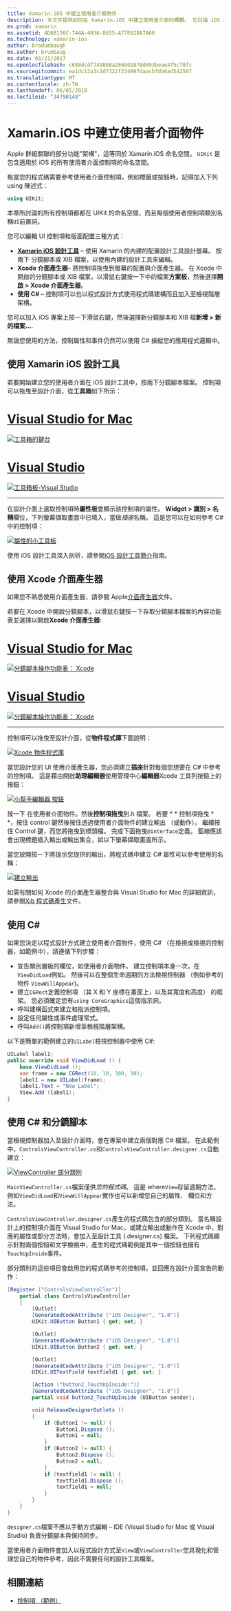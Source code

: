 ```yaml
---
title: Xamarin.iOS 中建立使用者介面物件
description: 本文件提供如何在 Xamarin.iOS 中建立使用者介面的概觀。 它討論 iOS 設計工具、 Xcode 介面產生器、 C# 中，以及分鏡腳本。
ms.prod: xamarin
ms.assetid: 4D6B136C-744A-4936-8655-A77E62BA7A60
ms.technology: xamarin-ios
author: bradumbaugh
ms.author: brumbaug
ms.date: 03/21/2017
ms.openlocfilehash: c688dcdf7498b0a2860d1878d893beae4f5cf8fc
ms.sourcegitcommit: ea1dc12a3c2d7322f234997daacbfdb6ad542507
ms.translationtype: MT
ms.contentlocale: zh-TW
ms.lasthandoff: 06/05/2018
ms.locfileid: "34790148"
---
```

# <a name="creating-user-interface-objects-in-xamarinios"></a>Xamarin.iOS 中建立使用者介面物件

Apple 群組關聯的部分功能"架構"，這等同於 Xamarin.iOS 命名空間。 `UIKit` 是包含適用於 iOS 的所有使用者介面控制項的命名空間。

每當您的程式碼需要參考使用者介面控制項，例如標籤或按鈕時，記得加入下列 using 陳述式：

```csharp
using UIKit;
```

本章所討論的所有控制項都都在 UIKit 的命名空間，而且每個使用者控制項類別名稱`UI`前置詞。

您可以編輯 UI 控制項和版面配置三種方式：

-  **[Xamarin iOS 設計工具](~/ios/user-interface/designer/index.md)** – 使用 Xamarin 的內建的配置設計工具設計螢幕。 按兩下 分鏡腳本或 XIB 檔案，以使用內建的設計工具來編輯。
-  **Xcode 介面產生器**– 將控制項拖曳到螢幕的配置與介面產生器。 在 Xcode 中開啟的分鏡腳本或 XIB 檔案，以滑鼠右鍵按一下中的檔案**方案板**，然後選擇**開啟 > Xcode 介面產生器**。
-  **使用 C#** – 控制項可以也以程式設計方式使用程式碼建構而且加入至檢視階層架構。

您可以加入 iOS 專案上按一下滑鼠右鍵，然後選擇新分鏡腳本和 XIB 檔**新增 > 新的檔案...**.

無論您使用的方法，控制屬性和事件仍然可以使用 C# 操縱您的應用程式邏輯中。

## <a name="using-xamarin-ios-designer"></a>使用 Xamarin iOS 設計工具

若要開始建立您的使用者介面在 iOS 設計工具中，按兩下分鏡腳本檔案。 控制項可以拖曳至設計介面，從**工具箱**如下所示：

# <a name="visual-studio-for-mactabvsmac"></a>[Visual Studio for Mac](#tab/vsmac)

 [![](creating-ui-objects-images/image2b.png "工具箱的鍵台")](creating-ui-objects-images/image2b.png#lightbox)
 
# <a name="visual-studiotabvswin"></a>[Visual Studio](#tab/vswin)

 [![](creating-ui-objects-images/image2b-vs.png "工具箱板-Visual Studio")](creating-ui-objects-images/image2b.png#lightbox)
 
-----

在設計介面上選取控制項時**屬性板**會顯示該控制項的屬性。 **Widget > 識別 > 名稱**欄位，下列螢幕擷取畫面中已填入，當做*插座*名稱。 這是您可以在如何參考 C# 中的控制項：

 [![](creating-ui-objects-images/image3b.png "屬性的小工具板")](creating-ui-objects-images/image3b.png#lightbox)

使用 iOS 設計工具深入剖析，請參閱[iOS 設計工具簡介](~/ios/user-interface/designer/introduction.md)指南。

## <a name="using-xcode-interface-builder"></a>使用 Xcode 介面產生器

如果您不熟悉使用介面產生器，請參閱 Apple[介面產生器](https://developer.apple.com/xcode/interface-builder/)文件。

若要在 Xcode 中開啟分鏡腳本，以滑鼠右鍵按一下存取分鏡腳本檔案的內容功能表並選擇以開啟**Xcode 介面產生器**:

# <a name="visual-studio-for-mactabvsmac"></a>[Visual Studio for Mac](#tab/vsmac)

 [![](creating-ui-objects-images/imagexcode.png "分鏡腳本操作功能表： Xcode")](creating-ui-objects-images/imagexcode.png#lightbox)
 
# <a name="visual-studiotabvswin"></a>[Visual Studio](#tab/vswin)

[![](creating-ui-objects-images/imagexcode-vs.png "分鏡腳本操作功能表： Xcode")](creating-ui-objects-images/imagexcode-vs.png#lightbox)

-----

控制項可以拖曳至設計介面，從**物件程式庫**下圖說明：

 [![](creating-ui-objects-images/image5a.png "Xcode 物件程式庫")](creating-ui-objects-images/image5a.png#lightbox)

當您設計您的 UI 使用介面產生器，您必須建立**插座**針對每個您想要在 C# 中參考的控制項。 這是藉由開啟**助理編輯器**使用管理中心**編輯器**Xcode 工具列按鈕上的按鈕：

 [![](creating-ui-objects-images/image6a.png "小幫手編輯器 按鈕")](creating-ui-objects-images/image6a.png#lightbox)

按一下 在使用者介面物件。然後**控制項拖曳**到.h 檔案。 若要 * * 控制項拖曳 * *，按住 control 鍵然後按住透過使用者介面物件的建立輸出 （或動作）。 繼續按住 Control 鍵，而您將拖曳到標頭檔。 完成下面拖曳`@interface`定義。 藍線應該會出現標題插入輸出或輸出集合，如以下螢幕擷取畫面所示。

當您放開按一下將提示您提供的輸出，將程式碼中建立 C# 屬性可以參考使用的名稱：

 [![](creating-ui-objects-images/image8a.png "建立輸出")](creating-ui-objects-images/image8a.png#lightbox)

如需有關如何 Xcode 的介面產生器整合與 Visual Studio for Mac 的詳細資訊，請參閱[Xib 程式碼產生](~/ios/internals/xib-code-generation.md#generated)文件。

##  <a name="using-c"></a>使用 C#

如果您決定以程式設計方式建立使用者介面物件，使用 C# （在檢視或檢視的控制器，如範例中），請遵循下列步驟：

-  宣告類別層級的欄位，如使用者介面物件。 建立控制項本身一次，在`ViewDidLoad`例如。 然後可以在整個生命週期的方法檢視控制器 （例如參考的物件
`ViewWillAppear`)。
-  建立`CGRect`定義控制項 （其 X 和 Y 座標在畫面上，以及其寬度和高度） 的框架。 您必須確定您有`using CoreGraphics`這個指示詞。
-  呼叫建構函式來建立和指派控制項。
-  設定任何屬性或事件處理常式。
-  呼叫`Add()`將控制項新增至檢視階層架構。

以下是簡單的範例建立的`UILabel`檢視控制器中使用 C#:

```csharp
UILabel label1;
public override void ViewDidLoad () {
    base.ViewDidLoad ();
    var frame = new CGRect(10, 10, 300, 30);
    label1 = new UILabel(frame);
    label1.Text = "New Label";
    View.Add (label1);
}
```

<a name="partial_classes" />

## <a name="using-c-and-storyboards"></a>使用 C# 和分鏡腳本

當檢視控制器加入至設計介面時，會在專案中建立兩個對應 C# 檔案。 在此範例中，`ControlsViewController.cs`和`ControlsViewController.designer.cs`自動建立：

 [![](creating-ui-objects-images/image9b.png "ViewController 部分類別")](creating-ui-objects-images/image9b.png#lightbox)

`MainViewController.cs`檔案僅供*您的程式碼*。 這是 where`View`存留週期方法，例如`ViewDidLoad`和`ViewWillAppear`實作也可以新增您自己的屬性、 欄位和方法。

`ControlsViewController.designer.cs`產生的程式碼包含的部分類別。 當名稱設計上的控制項介面在 Visual Studio for Mac，或建立輸出或動作在 Xcode 中，對應的屬性或部分方法時，會加入至設計工具 (.designer.cs) 檔案。 下列程式碼顯示針對兩個按鈕和文字檢視中，產生的程式碼範例是其中一個按鈕也擁有`TouchUpInside`事件。

部分類別的這些項目會啟用您的程式碼參考的控制項，並回應在設計介面宣告的動作：

```csharp
[Register ("ControlsViewController")]
    partial class ControlsViewController
    {
        [Outlet]
        [GeneratedCodeAttribute ("iOS Designer", "1.0")]
        UIKit.UIButton Button1 { get; set; }

        [Outlet]
        [GeneratedCodeAttribute ("iOS Designer", "1.0")]
        UIKit.UIButton Button2 { get; set; }

        [Outlet]
        [GeneratedCodeAttribute ("iOS Designer", "1.0")]
        UIKit.UITextField textfield1 { get; set; }

        [Action ("button2_TouchUpInside:")]
        [GeneratedCodeAttribute ("iOS Designer", "1.0")]
        partial void button2_TouchUpInside (UIButton sender);

        void ReleaseDesignerOutlets ()
        {
            if (Button1 != null) {
                Button1.Dispose ();
                Button1 = null;
            }
            if (Button2 != null) {
                Button2.Dispose ();
                Button2 = null;
            }
            if (textfield1 != null) {
                textfield1.Dispose ();
                textfield1 = null;
            }
        }
    }
}
```

`designer.cs`檔案不應以手動方式編輯 – IDE (Visual Studio for Mac 或 Visual Studio) 負責分鏡腳本與保持同步。

當使用者介面物件會加入以程式設計方式至`View`或`ViewController`您具現化和管理您自己的物件參考，因此不需要任何的設計工具檔案。



## <a name="related-links"></a>相關連結

- [控制項 （範例）](https://developer.xamarin.com/samples/Controls/)
